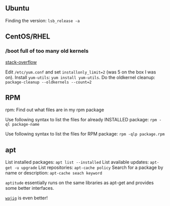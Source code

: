 ## Ubuntu
Finding the version: `lsb_release -a`

## CentOS/RHEL
### /boot full of too many old kernels
[stack-overflow](https://unix.stackexchange.com/questions/105026/boot-partition-is-almost-full-in-centos#105029)

Edit `/etc/yum.conf` and set `installonly_limit=2` (was 5 on the box I was on).
Install `yum-utils`: `yum install yum-utils`.
Do the oldkernel cleanup: `package-cleanup --oldkernels --count=2`

## RPM
rpm: Find out what files are in my rpm package

Use following syntax to list the files for already INSTALLED package:
`rpm -ql package-name`

Use following syntax to list the files for RPM package:
`rpm -qlp package.rpm`

## apt
List installed packages: `apt list --installed`
List available updates: `apt-get -u upgrade`
List repositories: `apt-cache policy`
Search for a package by name or description: `apt-cache seach keyword`

`aptitude` essentially runs on the same libraries as apt-get and provides some better interfaces.

[`wajig`](https://wiki.debian.org/Wajig) is even better!


